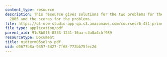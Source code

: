 ```yaml
---
content_type: resource
description: This resource gives solutions for the two problems for the midterm exam
  2005 and the scores for the problems.
file: https://ol-ocw-studio-app-qa.s3.amazonaws.com/courses/6-451-principles-of-digital-communication-ii-spring-2005/d0677b8a935754277f68772bb75fec2d_midterm05solns.pdf
file_type: application/pdf
parent_uid: 91d8b0f5-8333-1241-16aa-c4a8a4cbf989
resourcetype: Document
title: midterm05solns.pdf
uid: d0677b8a-9357-5427-7f68-772bb75fec2d
---
```

